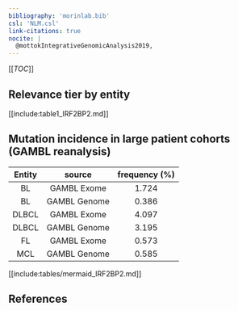 ```yaml
---
bibliography: 'morinlab.bib'
csl: 'NLM.csl'
link-citations: true
nocite: |
  @mottokIntegrativeGenomicAnalysis2019, 
---
```


[[_TOC_]]




## Relevance tier by entity

[[include:table1_IRF2BP2.md]]


## Mutation incidence in large patient cohorts (GAMBL reanalysis)

|Entity|source |frequency (%)|
|:------:|:----:|:----:|
|BL|GAMBL Exome |1.724 |
|BL|GAMBL Genome |0.386 |
|DLBCL|GAMBL Exome |4.097 |
|DLBCL|GAMBL Genome |3.195 |
|FL|GAMBL Exome |0.573 |
|MCL|GAMBL Genome |0.585 |


[[include:tables/mermaid_IRF2BP2.md]]

## References


